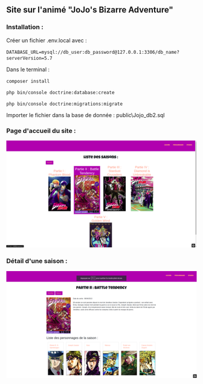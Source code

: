 ## Site sur l'animé "JoJo's Bizarre Adventure"

### Installation :

Créer un fichier .env.local avec :
```shell
DATABASE_URL=mysql://db_user:db_password@127.0.0.1:3306/db_name?serverVersion=5.7
```

Dans le terminal :
```shell
composer install
```
```shell
php bin/console doctrine:database:create
```
```shell
php bin/console doctrine:migrations:migrate
```
Importer le fichier dans la base de donnée : public\Jojo_db2.sql


### Page d'accueil du site :

![homepage](/public/images/homepage.png)

### Détail d'une saison : 

![showSeason](/public/images/showChapter.png)
